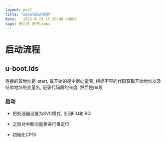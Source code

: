 ```yaml
---
layout: post
title: "uboot启动流程" 
date:   2022-8-23 15:39:08 +0800
tags: 嵌入式 原子Linux   
---
```


# 启动流程

## u-boot.lds

连接的首地址是_start, 最开始的是中断向量表, 根据不容的代码获取开始地址以及结束地址的变量名, 记录代码段的长度, 然后是rel段

### 启动

+   把处理器设置为SVC模式, 关闭FIQ和IRQ

+   之后对中断向量表进行重定位
+   初始化CP15













































